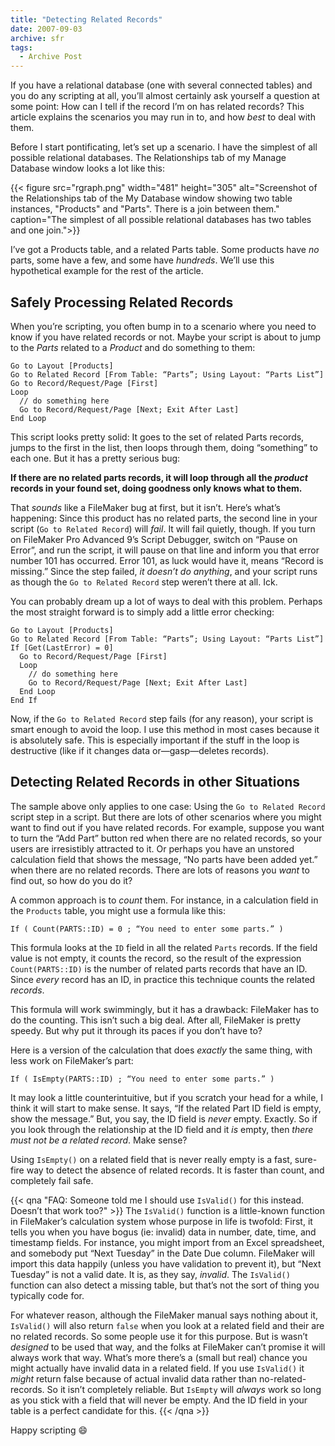 ```yaml
---
title: "Detecting Related Records"
date: 2007-09-03
archive: sfr
tags: 
  - Archive Post
---
```


If you have a relational database (one with several connected tables) and you do any scripting at all, you’ll almost certainly ask yourself a question at some point: How can I tell if the record I’m on has related records? This article explains the scenarios you may run in to, and how *best* to deal with them.

Before I start pontificating, let’s set up a scenario. I have the simplest of all possible relational databases. The Relationships tab of my Manage Database window looks a lot like this:

{{< figure src="rgraph.png" 
           width="481"
           height="305"
           alt="Screenshot of the Relationships tab of the My Database window showing two table instances, \"Products\" and \"Parts\". There is a join between them."
           caption="The simplest of all possible relational databases has two tables and one join.">}}

I’ve got a Products table, and a related Parts table. Some products have *no* parts, some have a few, and some have *hundreds*. We’ll use this hypothetical example for the rest of the article.

## Safely Processing Related Records
When you’re scripting, you often bump in to a scenario where you need to know if you have related records or not. Maybe your script is about to jump to the *Parts* related to a *Product* and do something to them:

```
Go to Layout [Products]
Go to Related Record [From Table: “Parts”; Using Layout: “Parts List”]
Go to Record/Request/Page [First]
Loop
  // do something here
  Go to Record/Request/Page [Next; Exit After Last]
End Loop
```

This script looks pretty solid: It goes to the set of related Parts records, jumps to the first in the list, then loops through them, doing “something” to each one. But it has a pretty serious bug:

**If there are no related parts records, it will loop through all the *product* records in your found set, doing goodness only knows what to them.**

That *sounds* like a FileMaker bug at first, but it isn’t. Here’s what’s happening: Since this product has no related parts, the second line in your script (`Go to Related Record`) will *fail*. It will fail quietly, though. If you turn on FileMaker Pro Advanced 9’s Script Debugger, switch on “Pause on Error”, and run the script, it will pause on that line and inform you that error number 101 has occurred. Error 101, as luck would have it, means “Record is missing.” Since the step failed, *it doesn’t do anything*, and your script runs as though the `Go to Related Record` step weren’t there at all. Ick.

You can probably dream up a lot of ways to deal with this problem. Perhaps the most straight forward is to simply add a little error checking:

```
Go to Layout [Products]
Go to Related Record [From Table: “Parts”; Using Layout: “Parts List”]
If [Get(LastError) = 0]
  Go to Record/Request/Page [First]
  Loop
    // do something here
    Go to Record/Request/Page [Next; Exit After Last]
  End Loop
End If
```

Now, if the `Go to Related Record` step fails (for any reason), your script is smart enough to avoid the loop. I use this method in most cases because it is absolutely safe. This is especially important if the stuff in the loop is destructive (like if it changes data or—gasp—deletes records).

## Detecting Related Records in other Situations

The sample above only applies to one case: Using the `Go to Related Record` script step in a script. But there are lots of other scenarios where you might want to find out if you have related records. For example, suppose you want to turn the “Add Part” button red when there are no related records, so your users are irresistibly attracted to it. Or perhaps you have an unstored calculation field that shows the message, “No parts have been added yet.” when there are no related records. There are lots of reasons you *want* to find out, so how do you do it?

A common approach is to *count* them. For instance, in a calculation field in the `Products` table, you might use a formula like this:

```
If ( Count(PARTS::ID) = 0 ; “You need to enter some parts.” )
```

This formula looks at the `ID` field in all the related `Parts` records. If the field value is not empty, it counts the record, so the result of the expression `Count(PARTS::ID)` is the number of related parts records that have an ID. Since *every* record has an ID, in practice this technique counts the related *records*.

This formula will work swimmingly, but it has a drawback: FileMaker has to do the counting. This isn’t such a big deal. After all, FileMaker is pretty speedy. But why put it through its paces if you don’t have to?

Here is a version of the calculation that does *exactly* the same thing, with less work on FileMaker’s part:

```
If ( IsEmpty(PARTS::ID) ; “You need to enter some parts.” )
```

It may look a little counterintuitive, but if you scratch your head for a while, I think it will start to make sense. It says, “If the related Part ID field is empty, show the message.” But, you say, the ID field is *never* empty. Exactly. So if you look through the relationship at the ID field and it *is* empty, then *there must not be a related record*. Make sense?

Using `IsEmpty()` on a related field that is never really empty is a fast, sure-fire way to detect the absence of related records. It is faster than count, and completely fail safe.

{{< qna "FAQ: Someone told me I should use `IsValid()` for this instead. Doesn’t that work too?" >}}
The `IsValid()` function is a little-known function in FileMaker’s calculation system whose purpose in life is twofold: First, it tells you when you have bogus (ie: invalid) data in number, date, time, and timestamp fields. For instance, you might import from an Excel spreadsheet, and somebody put “Next Tuesday” in the Date Due column. FileMaker will import this data happily (unless you have validation to prevent it), but “Next Tuesday” is not a valid date. It is, as they say, *invalid*. The `IsValid()` function can also detect a missing table, but that’s not the sort of thing you typically code for.

For whatever reason, although the FileMaker manual says nothing about it, `IsValid()` will also return `false` when you look at a related field and their are no related records. So some people use it for this purpose. But is wasn’t *designed* to be used that way, and the folks at FileMaker can’t promise it will always work that way. What’s more there’s a (small but real) chance you might actually have invalid data in a related field. If you use `IsValid()` it *might* return false because of actual invalid data rather than no-related-records. So it isn’t completely reliable. But `IsEmpty` will *always* work so long as you stick with a field that will never be empty. And the ID field in your table is a perfect candidate for this.
{{< /qna >}}

Happy scripting :smile:
